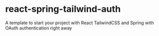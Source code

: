 # react-spring-tailwind-auth
A template to start your project with React TailwindCSS and Spring with OAuth authentication right away
